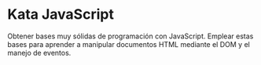 # **Kata JavaScript**

Obtener bases muy sólidas de programación con JavaScript. Emplear estas bases para aprender a manipular documentos HTML mediante el DOM y el manejo de eventos.
